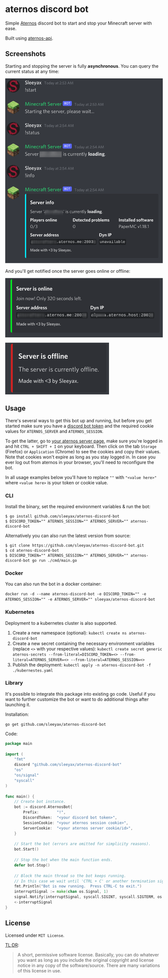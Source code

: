 # aternos discord bot
Simple [Aternos](https://aternos.org/) discord bot to start and stop your Minecraft server with ease.

Built using [aternos-api](https://github.com/sleeyax/aternos-api).

## Screenshots
Starting and stopping the server is fully **asynchronous**. You can query the current status at any time:

![screenshot1](./docs/img/screenshot1.png)

And you'll get notified once the server goes online or offline:

![screenshot2](./docs/img/screenshot2.png)

![screenshot3](./docs/img/screenshot3.png)

## Usage
There's several ways to get this bot up and running, but before you get started make sure you have a [discord bot token](https://discord.com/developers/applications/) and the required cookie values for `ATERNOS_SERVER` and `ATERNOS_SESSION`.

To get the latter, go to [your aternos server page](https://aternos.org/server/), 
make sure you're logged in and hit `CTRL + SHIFT + I` on your keyboard. 
Then click on the tab `Storage` (Firefox) or `Application` (Chrome) to see the cookies and copy their values. 
Note that cookies won't expire as long as you stay logged in. 
In case you ever log out from aternos in your browser, you'll need to reconfigure the bot.

In all usage examples below you'll have to replace `""` with `"<value here>"` where `<value here>` is your token or cookie value.

### CLI
Install the binary, set the required environment variables & run the bot:
```
$ go install github.com/sleeyax/aternos-discord-bot
$ DISCORD_TOKEN="" ATERNOS_SESSION="" ATERNOS_SERVER="" aternos-discord-bot
```
Alternatively you can also run the latest version from source:
```
$ git clone https://github.com/sleeyax/aternos-discord-bot.git
$ cd aternos-discord-bot
$ DISCORD_TOKEN="" ATERNOS_SESSION="" ATERNOS_SERVER="" aternos-discord-bot go run ./cmd/main.go
```

### Docker
You can also run the bot in a docker container:

`docker run -d --name aternos-discord-bot -e DISCORD_TOKEN="" -e ATERNOS_SESSION="" -e ATERNOS_SERVER="" sleeyax/aternos-discord-bot`

### Kubernetes
Deployment to a kubernetes cluster is also supported. 

1. Create a new namespace (optional): `kubectl create ns aternos-discord-bot`
2. Create a new secret containing the necessary environment variables (replace `<>` with your respective values): `kubectl create secret generic aternos-secrets --from-literal=DISCORD_TOKEN=<> --from-literal=ATERNOS_SERVER=<> --from-literal=ATERNOS_SESSION=<>`
3. Publish the deployment: `kubectl apply -n aternos-discord-bot -f ./kubernestes.yaml`

### Library
It's possible to integrate this package into existing go code. 
Useful if you want to further customize the bot or want to do additional things after launching it. 

Installation:

`go get github.com/sleeyax/aternos-discord-bot`

Code:
```go
package main

import (
	"fmt"
	discord "github.com/sleeyax/aternos-discord-bot"
	"os"
	"os/signal"
	"syscall"
)

func main() {
	// Create bot instance.
	bot := discord.AternosBot{
		Prefix:        "!",
		DiscordToken:  "<your discord bot token>",
		SessionCookie: "<your aternos session cookie>",
		ServerCookie:  "<your aternos server cookie/id>",
	}
	
	// Start the bot (errors are omitted for simplicity reasons).
	bot.Start()
	
	// Stop the bot when the main function ends.
	defer bot.Stop()

	// Block the main thread so the bot keeps running.
	// In this case we wait until 'CTRL + C' or another termination signal is received.
	fmt.Println("Bot is now running.  Press CTRL-C to exit.")
	interruptSignal := make(chan os.Signal, 1)
	signal.Notify(interruptSignal, syscall.SIGINT, syscall.SIGTERM, os.Interrupt, os.Kill)
	<-interruptSignal
}
```

## License
Licensed under `MIT License`.

[TL;DR](https://tldrlegal.com/license/mit-license):
> A short, permissive software license.
> Basically, you can do whatever you want as long as you include the original copyright and license notice in any copy of the software/source.
> There are many variations of this license in use.
